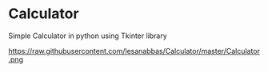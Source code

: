 # Calculator
Simple Calculator in python using Tkinter library

https://raw.githubusercontent.com/lesanabbas/Calculator/master/Calculator.png
